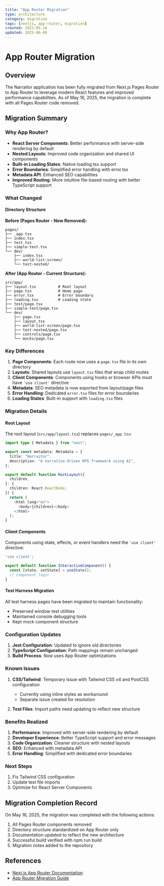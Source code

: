 ```yaml
---
title: "App Router Migration"
type: architecture
category: migration
tags: [nextjs, app-router, migration]
created: 2025-05-14
updated: 2025-06-08
---
```


# App Router Migration

## Overview

The Narraitor application has been fully migrated from Next.js Pages Router to App Router to leverage modern React features and improved performance capabilities. As of May 16, 2025, the migration is complete with all Pages Router code removed.

## Migration Summary

### Why App Router?

- **React Server Components**: Better performance with server-side rendering by default
- **Nested Layouts**: Improved code organization and shared UI components
- **Built-in Loading States**: Native loading.tsx support
- **Error Boundaries**: Simplified error handling with error.tsx
- **Metadata API**: Enhanced SEO capabilities
- **Improved Routing**: More intuitive file-based routing with better TypeScript support

### What Changed

#### Directory Structure

**Before (Pages Router - Now Removed):**
```
pages/
├── _app.tsx
├── index.tsx
├── test.tsx
├── simple-test.tsx
└── dev/
    ├── index.tsx
    ├── world-list-screen/
    └── test-nested/
```

**After (App Router - Current Structure):**
```
src/app/
├── layout.tsx          # Root layout
├── page.tsx            # Home page
├── error.tsx           # Error boundary
├── loading.tsx         # Loading state
├── test/page.tsx
├── simple-test/page.tsx
└── dev/
    ├── page.tsx
    ├── layout.tsx
    ├── world-list-screen/page.tsx
    ├── test-nested/page.tsx
    ├── controls/page.tsx
    └── mocks/page.tsx
```

### Key Differences

1. **Page Components**: Each route now uses a `page.tsx` file in its own directory
2. **Layouts**: Shared layouts use `layout.tsx` files that wrap child routes
3. **Client Components**: Components using hooks or browser APIs must have `'use client'` directive
4. **Metadata**: SEO metadata is now exported from layout/page files
5. **Error Handling**: Dedicated `error.tsx` files for error boundaries
6. **Loading States**: Built-in support with `loading.tsx` files

### Migration Details

#### Root Layout

The root layout (`src/app/layout.tsx`) replaces `pages/_app.tsx`:

```typescript
import type { Metadata } from "next";

export const metadata: Metadata = {
  title: "Narraitor",
  description: "A narrative-driven RPG framework using AI",
};

export default function RootLayout({
  children,
}: {
  children: React.ReactNode;
}) {
  return (
    <html lang="en">
      <body>{children}</body>
    </html>
  );
}
```

#### Client Components

Components using state, effects, or event handlers need the `'use client'` directive:

```typescript
'use client';

export default function InteractiveComponent() {
  const [state, setState] = useState();
  // Component logic
}
```

#### Test Harness Migration

All test harness pages have been migrated to maintain functionality:
- Preserved window test utilities
- Maintained console debugging tools
- Kept mock component structure

### Configuration Updates

1. **Jest Configuration**: Updated to ignore old directories
2. **TypeScript Configuration**: Path mappings remain unchanged
3. **Build Process**: Now uses App Router optimizations

### Known Issues

1. **CSS/Tailwind**: Temporary issue with Tailwind CSS v4 and PostCSS configuration
   - Currently using inline styles as workaround
   - Separate issue created for resolution

2. **Test Files**: Import paths need updating to reflect new structure

### Benefits Realized

1. **Performance**: Improved with server-side rendering by default
2. **Developer Experience**: Better TypeScript support and error messages
3. **Code Organization**: Cleaner structure with nested layouts
4. **SEO**: Enhanced with metadata API
5. **Error Handling**: Simplified with dedicated error boundaries

### Next Steps

1. Fix Tailwind CSS configuration
2. Update test file imports
3. Optimize for React Server Components

## Migration Completion Record

On May 16, 2025, the migration was completed with the following actions:

1. All Pages Router components removed
2. Directory structure standardized on App Router only
3. Documentation updated to reflect the new architecture
4. Successful build verified with npm run build
5. Migration notes added to the repository

## References

- [Next.js App Router Documentation](https://nextjs.org/docs/app)
- [App Router Migration Guide](https://nextjs.org/docs/app/building-your-application/upgrading/app-router-migration)
